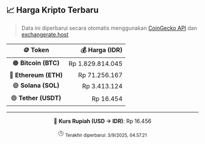 

<!-- HARGA_KRIPTO -->
## 📈 Harga Kripto Terbaru

> Data ini diperbarui secara otomatis menggunakan [CoinGecko API](https://www.coingecko.com/) dan [exchangerate.host](https://exchangerate.host/)

<div align="center">

| 🪙 Token | 💰 Harga (IDR) |
|:------:|---------------:|
| 🟠 **Bitcoin (BTC)**   | Rp 1.829.814.045 |
| 🔵 **Ethereum (ETH)**  | Rp 71.256.167 |
| 🟣 **Solana (SOL)**    | Rp 3.413.124 |
| 🟢 **Tether (USDT)**   | Rp 16.454 |

---

💱 **Kurs Rupiah (USD → IDR)**: Rp 16.456

🕒 <sub>Terakhir diperbarui: 3/9/2025, 04.57.21</sub>

</div>
<!-- /HARGA_KRIPTO -->